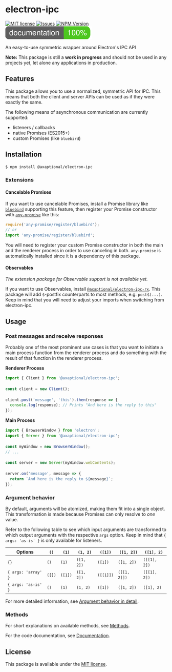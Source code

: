# electron-ipc

[![MIT license](https://img.shields.io/github/license/axaptional/electron-ipc.svg)](LICENSE)
[![Issues](https://img.shields.io/github/issues/axaptional/electron-ipc.svg)](https://github.com/axaptional/electron-ipc/issues)
[![NPM Version](https://img.shields.io/npm/v/axaptional/electron-ipc.svg)]()
[![Documentation Coverage](docs/images/coverage-badge-documentation.svg)](https://axaptional.github.io/electron-ipc/)

An easy-to-use symmetric wrapper around Electron's IPC API

**Note:**
This package is still a **work in progress** and should not be used in any
projects yet, let alone any applications in production.

## Features

This package allows you to use a normalized, symmetric API for IPC.
This means that both the client and server APIs can be used as if they were
exactly the same.

The following means of asynchronous communication are currently supported:

- listeners / callbacks
- native Promises (ES2015+)
- custom Promises (like `bluebird`)

## Installation

```bash
$ npm install @axaptional/electron-ipc
```

### Extensions

#### Cancelable Promises

If you want to use cancelable Promises, install a Promise library like
[`bluebird`](https://github.com/petkaantonov/bluebird) supporting this feature,
then register your Promise constructor with
[`any-promise`](https://github.com/kevinbeaty/any-promise) like this:

```js
require('any-promise/register/bluebird');
// or
import 'any-promise/register/bluebird';
```

You will need to register your custom Promise constructor in both the main and
the renderer process in order to use canceling in both.
`any-promise` is automatically installed since it is a dependency of this
package.

#### Observables

_The extension package for Observable support is not available yet._

If you want to use Observables, install
[`@axaptional/electron-ipc-rx`](https://github.com/axaptional/electron-ipc-rx).
This package will add `$`-postfix counterparts to most methods,
e.g. `post$(...)`.
Keep in mind that you will need to adjust your imports when switching from
electron-ipc.

## Usage

### Post messages and receive responses

Probably one of the most prominent use cases is that you want to initiate a
main process function from the renderer process and do something with the
result of that function in the renderer process.

**Renderer Process**

```js
import { Client } from '@axaptional/electron-ipc';

const client = new Client();

client.post('message', 'this').then(response => {
  console.log(response); // Prints "And here is the reply to this"
});
```

**Main Process**

```js
import { BrowserWindow } from 'electron';
import { Server } from '@axaptional/electron-ipc';

const myWindow = new BrowserWindow();
// ...

const server = new Server(myWindow.webContents);

server.on('message', message => {
  return `And here is the reply to ${message}`;
});
```

### Argument behavior

By default, arguments will be atomized, making them fit into a single object.
This transformation is made because Promises can only resolve to _one_ value.


Refer to the following table to see which input arguments are transformed to
which output arguments with the respective `args` option.
Keep in mind that `{ args: 'as-is' }` is only available for listeners.

| Options             | `()`   | `(1)`   | `(1, 2)`   | `([1])`   | `([1, 2])`   | `([1], 2)`   |
|---------------------|--------|---------|------------|-----------|--------------|--------------|
| `{}`                | `()`   | `(1)`   | `([1, 2])` | `([1])`   | `([1, 2])`   | `([[1], 2])` |
| `{ args: 'array' }` | `([])` | `([1])` | `([1, 2])` | `([[1]])` | `([[1, 2]])` | `([[1], 2])` |
| `{ args: 'as-is' }` | `()`   | `(1)`   | `(1, 2)`   | `([1])`   | `([1, 2])`   | `([1], 2)`   |

For more detailed information,
see [Argument behavior in detail](markdown/arguments.md).

### Methods

For short explanations on available methods,
see [Methods](markdown/methods.md).

For the code documentation,
see [Documentation](https://axaptional.github.io/electron-ipc/).

## License

This package is available under the [MIT license](LICENSE).
